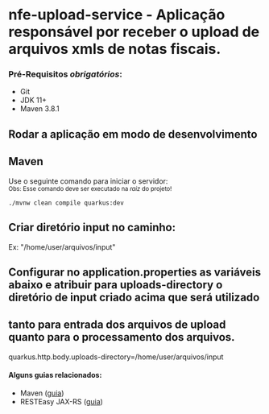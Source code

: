 # nfe-upload-service - Aplicação responsável por receber o upload de arquivos xmls de notas fiscais.

### Pré-Requisitos *obrigatórios*:
 - Git
 - JDK 11+
 - Maven 3.8.1

## Rodar a aplicação em modo de desenvolvimento

## Maven

Use o seguinte comando para iniciar o servidor:<br/>
<small>Obs: Esse comando deve ser executado na _raiz_ do projeto!</small>
```shell script
./mvnw clean compile quarkus:dev
```
## Criar diretório input no caminho:

Ex: "/home/user/arquivos/input"

## Configurar no application.properties as variáveis abaixo e atribuir para uploads-directory o diretório de input criado acima que será utilizado 
## tanto para entrada dos arquivos de upload quanto para o processamento dos arquivos.

quarkus.http.body.uploads-directory=/home/user/arquivos/input

#### Alguns guias relacionados:
- Maven ([guia](https://maven.apache.org/what-is-maven.html))
- RESTEasy JAX-RS ([guia](https://docs.jboss.org/resteasy/docs/3.0.9.Final/userguide/html_single/index.html))
